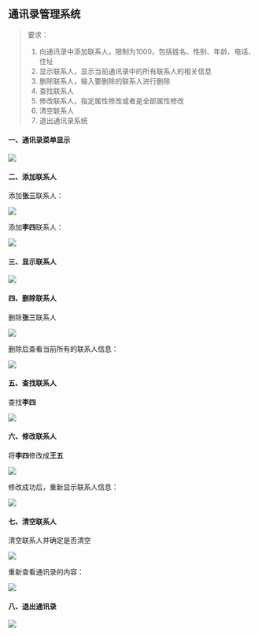 ## 通讯录管理系统 ##

>要求：
>
>1. 向通讯录中添加联系人，限制为1000，包括姓名、性别、年龄、电话、住址
>2. 显示联系人，显示当前通讯录中的所有联系人的相关信息
>3. 删除联系人，输入要删除的联系人进行删除
>4. 查找联系人
>5. 修改联系人，指定属性修改或者是全部属性修改
>6. 清空联系人
>7. 退出通讯录系统



#### 一、通讯录菜单显示 ####

![](../img/addressBooks/1.jpg)

#### 二、添加联系人 ####

添加**张三**联系人：

![](../img/addressBooks/2.jpg)

添加**李四**联系人：

![](../img/addressBooks/3.jpg)



#### 三、显示联系人 ####

![](../img/addressBooks/4.jpg)

#### 四、删除联系人 ####

删除**张三**联系人

![](../img/addressBooks/5.jpg)

删除后查看当前所有的联系人信息：

![](../img/addressBooks/6.jpg)

#### 五、查找联系人 ####

查找**李四**

![](../img/addressBooks/7.jpg)

#### 六、修改联系人 ####

将**李四**修改成**王五**

![](../img/addressBooks/8.jpg)

修改成功后，重新显示联系人信息：

![](../img/addressBooks/9.jpg)

#### 七、清空联系人 ####

清空联系人并确定是否清空

![](../img/addressBooks/10.jpg)

重新查看通讯录的内容：

![](../img/addressBooks/12.jpg)

#### 八、退出通讯录 ####

![](../img/addressBooks/11.jpg)

